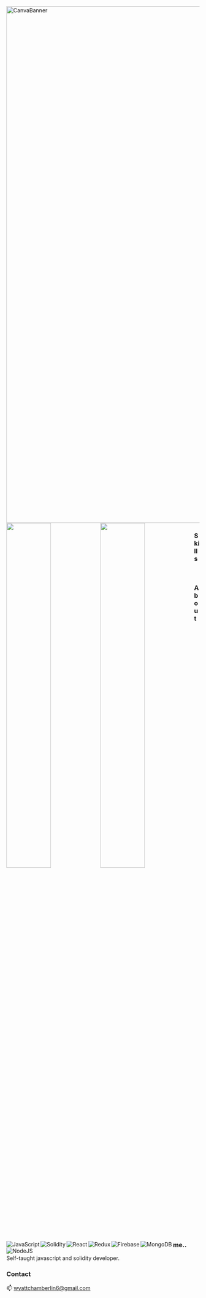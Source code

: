 <img width="1347" alt="CanvaBanner" src="https://user-images.githubusercontent.com/98968683/221973333-e119f2cd-5d92-45a8-ba97-60e4904ce0fc.png">


<img align="left" width=48% src="https://github-readme-stats.vercel.app/api/top-langs/?username=elkaholic6&layout=compact" />
<img align="left" width=48% src="https://github-readme-stats.vercel.app/api?username=elkaholic6&show_icons=true&theme=radical" />
</br>

### Skills

<img align="left" alt="JavaScript" src="https://img.shields.io/badge/javascript-%23323330.svg?style=for-the-badge&logo=javascript&logoColor=%23F7DF1E" />
<img align="left" alt="Solidity" src="https://img.shields.io/badge/Solidity-%23363636.svg?style=for-the-badge&logo=solidity&logoColor=white" />
<img align="left" alt="React" src="https://img.shields.io/badge/react-%2320232a.svg?style=for-the-badge&logo=react&logoColor=%2361DAFB" />
<img align="left" alt="Redux" src="https://img.shields.io/badge/redux-%23593d88.svg?style=for-the-badge&logo=redux&logoColor=white" />
<img align="left" alt="Firebase" src="https://img.shields.io/badge/Firebase-039BE5?style=for-the-badge&logo=Firebase&logoColor=white" />
<img align="left" alt="MongoDB" src="https://img.shields.io/badge/MongoDB-%234ea94b.svg?style=for-the-badge&logo=mongodb&logoColor=white" />
<img align="left" alt="NodeJS" src="https://img.shields.io/badge/node.js-6DA55F?style=for-the-badge&logo=node.js&logoColor=white" />

</br>



### About me..

Self-taught javascript and solidity developer.
</br>


### Contact
📫 wyattchamberlin6@gmail.com



